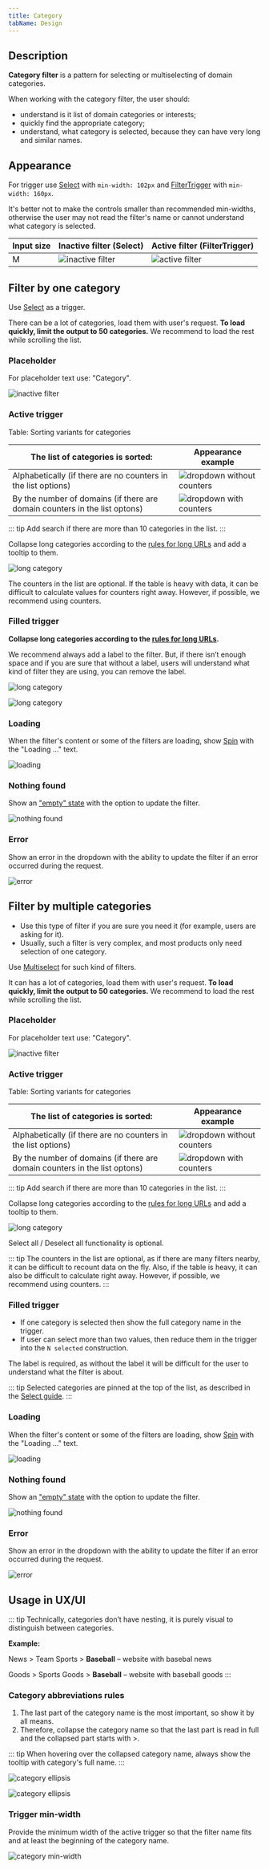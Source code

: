 ```yaml
---
title: Category
tabName: Design
---
```


## Description

**Category filter** is a pattern for selecting or multiselecting of domain categories.

When working with the category filter, the user should:

- understand is it list of domain categories or interests;
- quickly find the appropriate category;
- understand, what category is selected, because they can have very long and similar names.

## Appearance

For trigger use [Select](/components/select/select) with `min-width: 102px` and [FilterTrigger](/components/filter-trigger/filter-trigger) with `min-width: 160px`.

It's better not to make the controls smaller than recommended min-widths, otherwise the user may not read the filter's name or cannot understand what category is selected.

| Input size | Inactive filter (Select)               | Active filter (FilterTrigger)               |
| ---------- | -------------------------------------- | ------------------------------------------- |
| M          | ![inactive filter](static/default.png) | ![active filter](static/filter-trigger.png) |

## Filter by one category

Use [Select](/components/select/select) as a trigger.

There can be a lot of categories, load them with user's request. **To load quickly, limit the output to 50 categories.** We recommend to load the rest while scrolling the list.

### Placeholder

For placeholder text use: "Category".

![inactive filter](static/default.png)

### Active trigger

Table: Sorting variants for categories

| The list of categories is sorted:                                          | Appearance example                                       |
| -------------------------------------------------------------------------- | -------------------------------------------------------- |
| Alphabetically (if there are no counters in the list options)              | ![dropdown without counters](static/without-counter.png) |
| By the number of domains (if there are domain counters in the list optons) | ![dropdown with counters](static/counter.png)            |

::: tip
Add search if there are more than 10 categories in the list.
:::

Collapse long categories according to the [rules for long URLs](../../table-group/table-controls/table-controls#long-links-and-text) and add a tooltip to them.

![long category](static/long-category.png)

The counters in the list are optional. If the table is heavy with data, it can be difficult to calculate values for counters right away. However, if possible, we recommend using counters.

### Filled trigger

**Collapse long categories according to the [rules for long URLs](../../table-group/table-controls/table-controls#long-links-and-text).**

We recommend always add a label to the filter. But, if there isn’t enough space and if you are sure that without a label, users will understand what kind of filter they are using, you can remove the label.

![long category](static/label-cat.png)

![long category](static/long-cat.png)

### Loading

When the filter's content or some of the filters are loading, show [Spin](/components/spin/spin) with the "Loading ..." text.

![loading](static/loading.png)

### Nothing found

Show an ["empty" state](/components/widget-empty/widget-empty) with the option to update the filter.

![nothing found](static/filter-category-nothing-found.png)

### Error

Show an error in the dropdown with the ability to update the filter if an error occurred during the request.

![error](static/error.png)

## Filter by multiple categories

- Use this type of filter if you are sure you need it (for example, users are asking for it).
- Usually, such a filter is very complex, and most products only need selection of one category.

Use [Multiselect](/components/select/select) for such kind of filters.

It can has a lot of categories, load them with user's request. **To load quickly, limit the output to 50 categories.** We recommend to load the rest while scrolling the list.

### Placeholder

For placeholder text use: "Category".

![inactive filter](static/default.png)

### Active trigger

Table: Sorting variants for categories

| The list of categories is sorted:                                          | Appearance example                                                   |
| -------------------------------------------------------------------------- | -------------------------------------------------------------------- |
| Alphabetically (if there are no counters in the list options)              | ![dropdown without counters](static/without-counter-multiselect.png) |  |
| By the number of domains (if there are domain counters in the list optons) | ![dropdown with counters](static/counter-multiselect.png)            |

::: tip
Add search if there are more than 10 categories in the list.
:::

Collapse long categories according to the [rules for long URLs](../../table-group/table-controls/table-controls#long-links-and-text) and add a tooltip to them.

![long category](static/long-category-multiselect.png)

Select all / Deselect all functionality is optional.

::: tip
The counters in the list are optional, as if there are many filters nearby, it can be difficult to recount data on the fly. Also, if the table is heavy, it can also be difficult to calculate right away. However, if possible, we recommend using counters.
:::

### Filled trigger

- If one category is selected then show the full category name in the trigger.
- If user can select more than two values, then reduce them in the trigger into the `N selected` construction.

The label is required, as without the label it will be difficult for the user to understand what the filter is about.

::: tip
Selected categories are pinned at the top of the list, as described in the [Select guide](/components/select/select#specific-multiselect-cases).
:::

### Loading

When the filter's content or some of the filters are loading, show [Spin](/components/spin/spin) with the "Loading ..." text.

![loading](static/loading.png)

### Nothing found

Show an ["empty" state](/components/widget-empty/widget-empty) with the option to update the filter.

![nothing found](static/filter-category-nothing-found.png)

### Error

Show an error in the dropdown with the ability to update the filter if an error occurred during the request.

![error](static/error.png)

## Usage in UX/UI

::: tip
Technically, categories don’t have nesting, it is purely visual to distinguish between categories.

**Example:**

News > Team Sports > **Baseball** – website with basebal news

Goods > Sports Goods > **Baseball** – website with baseball goods
:::

### Category abbreviations rules

1. The last part of the category name is the most important, so show it by all means.
2. Therefore, collapse the category name so that the last part is read in full and the collapsed part starts with >.

::: tip
When hovering over the collapsed category name, always show the tooltip with category's full name.
:::

![category ellipsis](static/name-ellipsis.png)

![category ellipsis](static/long-name-tooltip.png)

### Trigger min-width

Provide the minimum width of the active trigger so that the filter name fits and at least the beginning of the category name.

![category min-width](static/min-width.png)

